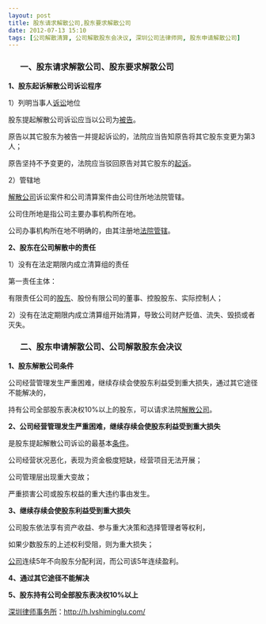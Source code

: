 ```yaml
---
layout: post
title: 股东请求解散公司,股东要求解散公司
date: 2012-07-13 15:10
tags: [公司解散清算, 公司解散股东会决议, 深圳公司法律师网, 股东申请解散公司]
---
```

<ol>
<h3>一、股东请求解散公司、股东要求解散公司</h3>
</ol>
<strong>1、股东起诉解散公司诉讼程序</strong>

1）列明当事人<a href="http://h.lvshiminglu.com/law/881.html">诉讼</a>地位

股东提起解散公司诉讼应当以公司为<a href="http://h.lvshiminglu.com/law/718.html">被告</a>。

原告以其它股东为被告一并提起诉讼的，法院应当告知原告将其它股东变更为第3人；

原告坚持不予变更的，法院应当驳回原告对其它股东的<a href="http://h.lvshiminglu.com/law/692.html">起诉</a>。

2）管辖地

<a href="http://h.lvshiminglu.com/law/906.html">解散公司</a>诉讼案件和公司清算案件由公司住所地法院管辖。

公司住所地是指公司主要办事机构所在地。

公司办事机构所在地不明确的，由其注册地<a href="http://h.lvshiminglu.com/law/635.html">法院管辖</a>。

<strong>2、股东在公司解散中的责任</strong>

1）没有在法定期限内成立清算组的责任

第一责任主体：

有限责任公司的<a href="http://h.lvshiminglu.com/law/799.html">股东</a>、股份有限公司的董事、控股股东、实际控制人；

2）没有在法定期限内成立清算组开始清算，导致公司财产贬值、流失、毁损或者灭失。
<ol>
<h3>二、股东申请解散公司、公司解散股东会决议</h3>
</ol>
<strong>1、股东解散公司条件</strong>

公司经营管理发生严重困难，继续存续会使股东利益受到重大损失，通过其它途径不能解决的，

持有公司全部股东表决权10%以上的股东，可以请求法院<a href="http://h.lvshiminglu.com/law/906.html">解散公司</a>。

<strong>2、公司经营管理发生严重困难，继续存续会使股东利益受到重大损失</strong>

是股东提起解散公司诉讼的最基本<a href="http://h.lvshiminglu.com/law/879.html">条件</a>。

公司经营状况恶化，表现为资金极度短缺，经营项目无法开展；

公司管理层出现重大变故；

严重损害公司或股东权益的重大违约事由发生。

<strong>3、继续存续会使股东利益受到重大损失</strong>

公司股东依法享有资产收益、参与重大决策和选择管理者等权利，

如果少数股东的上述权利受阻，则为重大损失；

<a href="http://h.lvshiminglu.com/law/845.html">公司</a>连续5年不向股东分配利润，而公司该5年连续盈利。

<strong>4、通过其它途径不能解决</strong>

<strong>5、股东持有公司全部股东表决权10%以上</strong>

<a href="http://h.lvshiminglu.com/">深圳律师事务所</a>：<a href="http://h.lvshiminglu.com/">http://h.lvshiminglu.com/</a>

